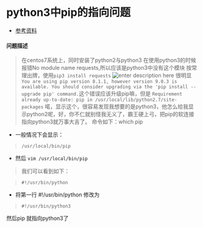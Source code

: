 # python3中pip的指向问题
* [参考资料](https://blog.csdn.net/u012516318/article/details/75339860)
#### 问题描述
> 在centos7系统上，同时安装了python2与python3
> 在使用python3的时候报错No module  name requests,所以应该是python3中没有这个模块
> 按常理出牌，使用`pip3 install requests`
> ![enter description here](./images/1523627867804.jpg)
> 很明显
> `You are using pip version 8.1.1, however version 9.0.3 is available.
You should consider upgrading via the 'pip install --upgrade pip' command.`这个错误应该升级pip嘛，但是
> `Requirement already up-to-date: pip in /usr/local/lib/python2.7/site-packages`
>喏，显示这个，很容易发现我想要的是python3，他怎么给我显示python2呢，好，你不仁就别怪我无义了，霸王硬上弓，把pip的软连接指向python3就万事大吉了。
>命令如下：which pip

* 一般情况下会显示：

> `/usr/local/bin/pip`

* 然后 `vim /usr/local/bin/pip`

>我们可以看到如下：

> `#!/usr/bin/python`

* 将第一行 #!/usr/bin/python 修改为

> `#!/usr/bin/python3`

然后pip 就指向python3了
